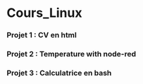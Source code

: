 # Cours_Linux

<h3> Projet 1 : CV en html </h3>
<h3> Projet 2 : Temperature with node-red  </h3>
<h3> Projet 3 : Calculatrice en bash </h3>
